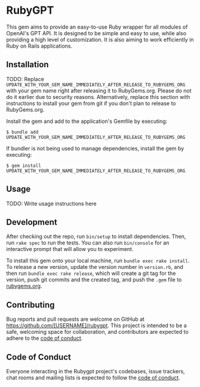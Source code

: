 # RubyGPT

This gem aims to provide an easy-to-use Ruby wrapper for all modules of OpenAI's GPT API. It is designed to be simple and easy to use, while also providing a high level of customization. It is also aiming to work efficiently in Ruby on Rails applications.

## Installation

TODO: Replace `UPDATE_WITH_YOUR_GEM_NAME_IMMEDIATELY_AFTER_RELEASE_TO_RUBYGEMS_ORG` with your gem name right after releasing it to RubyGems.org. Please do not do it earlier due to security reasons. Alternatively, replace this section with instructions to install your gem from git if you don't plan to release to RubyGems.org.

Install the gem and add to the application's Gemfile by executing:

    $ bundle add UPDATE_WITH_YOUR_GEM_NAME_IMMEDIATELY_AFTER_RELEASE_TO_RUBYGEMS_ORG

If bundler is not being used to manage dependencies, install the gem by executing:

    $ gem install UPDATE_WITH_YOUR_GEM_NAME_IMMEDIATELY_AFTER_RELEASE_TO_RUBYGEMS_ORG

## Usage

TODO: Write usage instructions here

## Development

After checking out the repo, run `bin/setup` to install dependencies. Then, run `rake spec` to run the tests. You can also run `bin/console` for an interactive prompt that will allow you to experiment.

To install this gem onto your local machine, run `bundle exec rake install`. To release a new version, update the version number in `version.rb`, and then run `bundle exec rake release`, which will create a git tag for the version, push git commits and the created tag, and push the `.gem` file to [rubygems.org](https://rubygems.org).

## Contributing

Bug reports and pull requests are welcome on GitHub at https://github.com/[USERNAME]/rubygpt. This project is intended to be a safe, welcoming space for collaboration, and contributors are expected to adhere to the [code of conduct](https://github.com/[USERNAME]/rubygpt/blob/main/CODE_OF_CONDUCT.md).

## Code of Conduct

Everyone interacting in the Rubygpt project's codebases, issue trackers, chat rooms and mailing lists is expected to follow the [code of conduct](https://github.com/[USERNAME]/rubygpt/blob/main/CODE_OF_CONDUCT.md).
